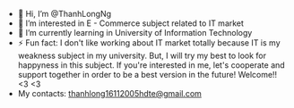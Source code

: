 - 👋 Hi, I’m @ThanhLongNg
- 👀 I’m interested in E - Commerce subject related to IT market
- 🌱 I’m currently learning in University of Information Technology 
- ⚡ Fun fact: I don't like working about IT market totally because IT is my weakness subject in my university. But, I will try my best to look for happyness in this subject. If you're interested in me, let's cooperate and support together in order to be a best version in the future! Welcome!! <3 <3
- My contacts: thanhlong16112005hdte@gmail.com  

<!---
ThanhLongNg/ThanhLongNg is a ✨ special ✨ repository because its `README.md` (this file) appears on your GitHub profile.
You can click the Preview link to take a look at your changes.
--->
